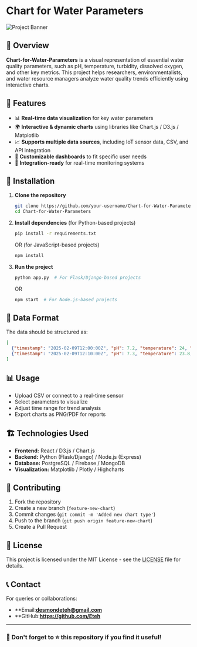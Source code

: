 # Chart for Water Parameters

![Project Banner](https://your-image-url.com)

## 📌 Overview
**Chart-for-Water-Parameters** is a visual representation of essential water quality parameters, such as pH, temperature, turbidity, dissolved oxygen, and other key metrics. This project helps researchers, environmentalists, and water resource managers analyze water quality trends efficiently using interactive charts.

## 🚀 Features
- 📊 **Real-time data visualization** for key water parameters
- 🌍 **Interactive & dynamic charts** using libraries like Chart.js / D3.js / Matplotlib
- 📈 **Supports multiple data sources**, including IoT sensor data, CSV, and API integration
- 🔧 **Customizable dashboards** to fit specific user needs
- 📡 **Integration-ready** for real-time monitoring systems

## 🔧 Installation
1. **Clone the repository**
   ```sh
   git clone https://github.com/your-username/Chart-for-Water-Parameters.git
   cd Chart-for-Water-Parameters
   ```
2. **Install dependencies** (for Python-based projects)
   ```sh
   pip install -r requirements.txt
   ```
   OR (for JavaScript-based projects)
   ```sh
   npm install
   ```
3. **Run the project**
   ```sh
   python app.py  # For Flask/Django-based projects
   ```
   OR
   ```sh
   npm start  # For Node.js-based projects
   ```

## 📂 Data Format
The data should be structured as:
```json
[
  {"timestamp": "2025-02-09T12:00:00Z", "pH": 7.2, "temperature": 24, "turbidity": 5.6},
  {"timestamp": "2025-02-09T12:10:00Z", "pH": 7.3, "temperature": 23.8, "turbidity": 5.4}
]
```

## 📊 Usage
- Upload CSV or connect to a real-time sensor
- Select parameters to visualize
- Adjust time range for trend analysis
- Export charts as PNG/PDF for reports

## 🏗️ Technologies Used
- **Frontend:** React / D3.js / Chart.js
- **Backend:** Python (Flask/Django) / Node.js (Express)
- **Database:** PostgreSQL / Firebase / MongoDB
- **Visualization:** Matplotlib / Plotly / Highcharts

## 🤝 Contributing
1. Fork the repository
2. Create a new branch (`feature-new-chart`)
3. Commit changes (`git commit -m 'Added new chart type'`)
4. Push to the branch (`git push origin feature-new-chart`)
5. Create a Pull Request

## 📜 License
This project is licensed under the MIT License - see the [LICENSE](LICENSE) file for details.

## 📞 Contact
For queries or collaborations:
- **Email:**desmondeteh@gmail.com**
- **GitHub:**https://github.com/Eteh**

---
### 🌟 Don't forget to ⭐ this repository if you find it useful!

